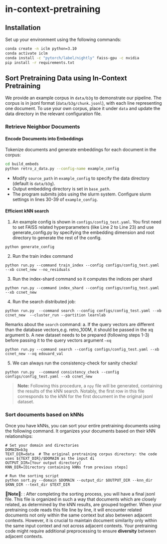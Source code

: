 
# in-context-pretraining

## Installation

Set up your environment using the following commands:

```bash
conda create -n iclm python=3.10
conda activate iclm
conda install -c "pytorch/label/nightly" faiss-gpu -c nvidia
pip install -r requirements.txt
```

## Sort Pretraining Data using In-Context Pretraining

We provide an example corpus in `data/b3g` to demonstrate our pipeline. The corpus is in jsonl format (`data/b3g/chunk.jsonl`), with each line representing one document. To use your own corpus, place it under `data` and update the data directory in the relevant configuration file.

### Retrieve Neighbor Documents

#### Encode Documents into Embeddings

Tokenize documents and generate embeddings for each document in the corpus:

```bash
cd build_embeds
python retro_z_data.py --config-name example_config
```

- Modify `source_path` in `example_config` to specify the data directory (default is `data/b3g`).
- Output embedding directory is set in `base_path`.
- The program submits jobs using the slurm system. Configure slurm settings in lines 30-39 of `example_config`.


#### Efficient kNN search

1. An example config is shown in `configs/config_test.yaml`. You first need to set FAISS related hyperparameters (like Line 2 to Line 23) and use generate_config.py by specifying the embedding dimension and root directory to generate the rest of the config. 

`python generate_config`

2. Run the train index command
 
`python run.py --command train_index --config configs/config_test.yaml --xb ccnet_new --no_residuals`


3. Run the index-shard command so it computes the indices per shard

`python run.py --command index_shard --config configs/config_test.yaml --xb ccnet_new`


4. Run the search distributed job:
 
`python run.py  --command search --config configs/config_test.yaml --xb ccnet_new  --cluster_run --partition learnlab`


Remarks about the `search` command:
a. If the query vectors are different than the database vectors,e.g. retro_100M, it should be passed in the xq argument
b. A new dataset needs to be prepared (following steps 1-3) before passing it to the query vectors argument `–xq`

`python run.py --command search --config configs/config_test.yaml --xb ccnet_new --xq edouard_val`


5. We can always run the consistency-check for sanity checks!

`python run.py  --command consistency_check --config configs/config_test.yaml --xb ccnet_new`

<!-- 
```
cd knn_search/offline_ivf
python generate_config.py > config_test.yaml
python run.py --command train_index --config config_test.yaml --xb b3g

``` -->

> **Note:** Following this procedure, a `npy` file will be generated, containing the results of the kNN search. Notably, the first row in this file corresponds to the kNN for the first document in the original jsonl dataset.


### Sort documents based on kNNs
Once you have kNNs, you can sort your entire pretraining documents using the following command. It organizes your documents based on their kNN relationships:
```
# Set your domain and directories
DOMAIN=b3g
TEXT_DIR=data  # The original pretraining corpus directory: the code uses ${TEXT_DIR}/$DOMAIN as the input di
OUTPUT_DIR=[Your output directory]
KNN_DIR=[Directory containing kNNs from previous steps]

# Run the sorting script
python sort.py --domain $DOMAIN --output_dir $OUTPUT_DIR --knn_dir $KNN_DIR --text_dir $TEXT_DIR
```


🚨**Note**🚨: : After completing the sorting process, you will have a final jsonl file. This file is organized in such a way that documents which are closely related, as determined by the kNN results, are grouped together. When your pretraining code reads this file line by line, it will encounter related documents not only within the same context but also between adjacent contexts. However, it is crucial to maintain document similarity only within the same input context and not across adjacent contexts. Your pretraining code might require additional preprocessing to ensure **diversity** between adjacent contexts.

